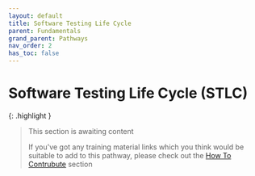 ```yaml
---
layout: default
title: Software Testing Life Cycle
parent: Fundamentals
grand_parent: Pathways
nav_order: 2
has_toc: false
---
```


# Software Testing Life Cycle (STLC)

{: .highlight }
> This section is awaiting content
> 
> If you've got any training material links which you think would be suitable to add to this pathway, please check out the [How To Contrubute](../../how-to-contribute.html) section
